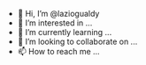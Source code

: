 - 👋 Hi, I’m @laziogualdy
- 👀 I’m interested in ...
- 🌱 I’m currently learning ...
- 💞️ I’m looking to collaborate on ...
- 📫 How to reach me ...

<!---
laziogualdy/laziogualdy is a ✨ special ✨ repository because its `README.md` (this file) appears on your GitHub profile.
You can click the Preview link to take a look at your changes.
--->
